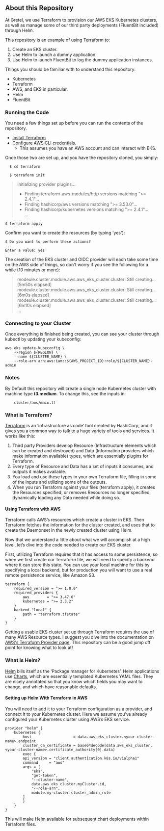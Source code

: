 ## About this Repository

At Gretel, we use Terraform to provision our AWS EKS Kubernetes clusters, as well as manage some of our
third party deployments (FluentBit included) through Helm.

This repository is an example of using Terraform to:
1. Create an EKS cluster.
2. Use Helm to launch a dummy application.
3. Use Helm to launch FluentBit to log the dummy application instances.

Things you should be familiar with to understand this repository:
- Kubernetes
- Terraform
- AWS, and EKS in particular.
- Helm
- FluentBit

### Running the Code

You need a few things set up before you can run the contents of the repository.

- [Install Terraform](https://learn.hashicorp.com/tutorials/terraform/install-cli)
- [Configure AWS CLI credentials](https://docs.aws.amazon.com/cli/latest/userguide/cli-configure-files.html).
   - This assumes you have an AWS account and can interact with EKS.

Once those two are set up, and you have the repository cloned, you simply:

      $ cd terraform

      $ terraform init

>   Initializing provider plugins...
>   - Finding terraform-aws-modules/http versions matching ">= 2.4.1"...
>   - Finding hashicorp/aws versions matching ">= 3.53.0"...
>   - Finding hashicorp/kubernetes versions matching ">= 2.4.1"...  
>   ...

    $ terraform apply

Confirm you want to create the resources (by typing 'yes'):

    $ Do you want to perform these actions?
    ...
    Enter a value: yes

The creation of the EKS cluster and OIDC provider will each take some time on the AWS
side of things, so don't worry if you see the following for a while (10 minutes or more):

> modeule.cluster.module.aws.aws_eks_cluster.cluster: Still creating... [5m50s elapsed]  
> modeule.cluster.module.aws.aws_eks_cluster.cluster: Still creating... [6m0s elapsed]  
> modeule.cluster.module.aws.aws_eks_cluster.cluster: Still creating... [6m10s elapsed]  
> ...

### Connecting to your Cluster
Once everything is finished being created, you can see your cluster through kubectl by updating your kubeconfig:

    aws eks update-kubeconfig \
		--region ${REGION} \
		--name ${CLUSTER_NAME} \
		--role-arn arn:aws:iam::${AWS_PROJECT_ID}:role/${CLUSTER_NAME}-admin

### Notes

By Default this repository will create a single node Kubernetes cluster with machine type **t3.medium**. To change this,
see the inputs in:

        cluster/aws/main.tf

### What is Terraform?

[Terraform](https://www.terraform.io/docs/cloud/index.html) is an ‘infrastructure as code’ tool created by HashiCorp,
and it gives you a common way to talk to a huge variety of tools and services. It works like this:

1. Third party Providers develop Resource (Infrastructure elements which can be created and destroyed) and Data
   (Information providers which make information available) types, which are essentially plugins for Terraform.
2. Every type of Resource and Data has a set of inputs it consumes, and outputs it makes available.
3. You load and use these types in your own Terraform file, filling in some of the inputs and utilizing some of the
   outputs.
4. When you run Terraform against your files (terraform apply), it creates the Resources specified, or removes
   Resources no longer specified, dynamically loading any Data needed while doing so.

#### Using Terraform with AWS

Terraform calls AWS’s resources which create a cluster in EKS. Then Terraform fetches the information for the cluster
created, and uses that to create the Daemonset in the newly created cluster using Helm.

Now that we understand a little about what we will accomplish at a high level, let’s dive into the code needed to create
our EKS cluster.

First, utilizing Terraform requires that it has access to some persistence, so when we first create our Terraform file,
we will need to specify a backend where it can store this state. You can use your local machine for this by specifying a
local backend, but for production you will want to use a real remote persistence service, like Amazon S3.

    terraform {
        required_version = ">= 1.0.0"
        required_providers {
            aws        = ">= 3.47.0"
            kubernetes = ">= 2.3.2"
        }
        backend "local" {
            path = "terraform.tfstate"
        }
    }

Getting a usable EKS cluster set up through Terraform requires the use of many AWS Resource types. I suggest you dive
into the documentation on 
[AWS's Terraform Provider page](https://registry.terraform.io/providers/hashicorp/aws/latest/docs). This repository can
be a good jump off point for knowing what to look at!

### What is Helm?

[Helm](https://helm.sh/) bills itself as the ‘Package manager for Kubernetes’. Helm applications use
[Charts](https://helm.sh/docs/topics/charts/), which are essentially templated Kubernetes YAML files. They are nicely
annotated so that you know which fields you may want to change, and which have reasonable defaults.

#### Setting up Helm With Terraform in AWS

You will need to add it to your Terraform configuration as a provider, and connect it to your Kubernetes cluster.
Here we assume you’ve already configured your Kubernetes cluster using AWS’s EKS service.

    provider "helm" {
        kubernetes {
            host                   = data.aws_eks_cluster.<your-cluster-name>.endpoint
            cluster_ca_certificate = base64decode(data.aws_eks_cluster.<your-cluster-name>.certificate_authority[0].data)
            exec {
            api_version = "client.authentication.k8s.io/v1alpha1"
            command     = "aws"
            args = [
                "eks",
                "get-token",
                "--cluster-name",
                data.aws_eks_cluster.myCluster.id,
                "--role-arn",
                module.my-cluster.cluster_admin_role
            ]
            }
        }
    }

This will make Helm available for subsequent chart deployments within Terraform files.
